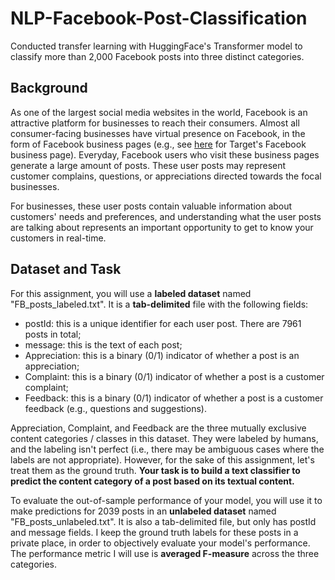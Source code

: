 # NLP-Facebook-Post-Classification
Conducted transfer learning with HuggingFace's Transformer model to classify more than 2,000 Facebook posts into three distinct categories.

## Background

As one of the largest social media websites in the world, Facebook is an attractive platform for businesses to reach their consumers. Almost all consumer-facing businesses have virtual presence on Facebook, in the form of Facebook business pages (e.g., see [here](https://www.facebook.com/target/) for Target's Facebook business page). Everyday, Facebook users who visit these business pages generate a large amount of posts. These user posts may represent customer complains, questions, or appreciations directed towards the focal businesses. 

For businesses, these user posts contain valuable information about customers' needs and preferences, and understanding what the user posts are talking about represents an important opportunity to get to know your customers in real-time.

## Dataset and Task

For this assignment, you will use a **labeled dataset** named "FB_posts_labeled.txt". It is a **tab-delimited** file with the following fields:
- postId: this is a unique identifier for each user post. There are 7961 posts in total;
- message: this is the text of each post;
- Appreciation: this is a binary (0/1) indicator of whether a post is an appreciation;
- Complaint: this is a binary (0/1) indicator of whether a post is a customer complaint;
- Feedback: this is a binary (0/1) indicator of whether a post is a customer feedback (e.g., questions and suggestions).

Appreciation, Complaint, and Feedback are the three mutually exclusive content categories / classes in this dataset. They were labeled by humans, and the labeling isn't perfect (i.e., there may be ambiguous cases where the labels are not appropriate). However, for the sake of this assignment, let's treat them as the ground truth. **Your task is to build a text classifier to predict the content category of a post based on its textual content.** 

To evaluate the out-of-sample performance of your model, you will use it to make predictions for 2039 posts in an **unlabeled dataset** named "FB_posts_unlabeled.txt". It is also a tab-delimited file, but only has postId and message fields. I keep the ground truth labels for these posts in a private place, in order to objectively evaluate your model's performance. The performance metric I will use is **averaged F-measure** across the three categories.
